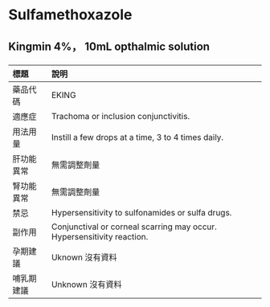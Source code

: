 # Sulfamethoxazole

## Kingmin 4%， 10mL opthalmic solution

##### 

| 標題       | 說明                                                                   |
|:-----------|:-----------------------------------------------------------------------|
| 藥品代碼   | EKING                                                                  |
| 適應症     | Trachoma or inclusion conjunctivitis.                                  |
| 用法用量   | Instill a few drops at a time, 3 to 4 times daily.                     |
| 肝功能異常 | 無需調整劑量                                                           |
| 腎功能異常 | 無需調整劑量                                                           |
| 禁忌       | Hypersensitivity to sulfonamides or sulfa drugs.                       |
| 副作用     | Conjunctival or corneal scarring may occur. Hypersensitivity reaction. |
| 孕期建議   | Uknown 沒有資料                                                        |
| 哺乳期建議 | Unknown 沒有資料                                                       |


